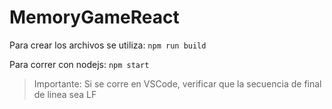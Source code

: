 # MemoryGameReact

Para crear los archivos se utiliza:
`npm run build`  

Para correr con nodejs:
`npm start`     


> Importante: Si se corre en VSCode, verificar que la secuencia de final de linea sea LF
